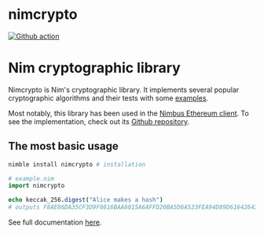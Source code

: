 # nimcrypto
[![Github action](https://github.com/cheatfate/nimcrypto/actions/workflows/ci.yml/badge.svg?branch=master)](https://github.com/cheatfate/nimcrypto/actions/workflows/ci.yml)

# Nim cryptographic library

Nimcrypto is Nim's cryptographic library. It implements several popular cryptographic algorithms and their tests with some [examples](https://github.com/cheatfate/nimcrypto/tree/master/examples).
  
Most notably, this library has been used in the [Nimbus Ethereum client](https://our.status.im/nimbus-for-newbies/). To see the implementation, check out its [Github repository](https://github.com/status-im/nimbus-eth2).


## The most basic usage

```bash
nimble install nimcrypto # installation
```

```nim
# example.nim
import nimcrypto

echo keccak_256.digest("Alice makes a hash") 
# outputs F8AE86DA35CF3D9F0816BAA6015A6AFFD20BA5D6A533FEA94D89D6164264326F
```

See full documentation [here](https://cheatfate.github.io/nimcrypto).

